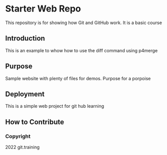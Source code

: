 # Starter Web Repo

This repository is for showing how Git and GitHub work.  It is a basic course

## Introduction

This is an example to whow how to use the diff command using p4merge

## Purpose

Sample website with plenty of files for demos.  Purpose for a porpoise

## Deployment

This is a simple web project for git hub learning

## How to Contribute

### Copyright

2022 git.training

